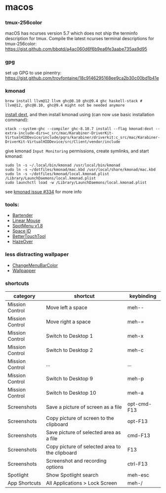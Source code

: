 # macos

### tmux-256color

macOS has ncurses version 5.7 which does not ship the terminfo description for tmux. Compile the latest ncurses terminal descriptions for tmux-256color: https://gist.github.com/bbqtd/a4ac060d6f6b9ea6fe3aabe735aa9d95

### gpg

set up GPG to use pinentry: https://gist.github.com/troyfontaine/18c9146295168ee9ca2b30c00bd1b41e

### kmonad

```
brew install llvm@12 llvm ghc@8.10 ghc@9.4 ghc haskell-stack # llvm@12, ghc@8.10, ghc@9.4 might not be needed anymore
```

[install dext](https://github.com/kmonad/kmonad/blob/master/doc/installation.md#installing-the-dext), and then install kmonad using (can now use basic installation command):
```
stack --system-ghc --compiler ghc-8.10.7 install --flag kmonad:dext --extra-include-dirs=c_src/mac/Karabiner-DriverKit-VirtualHIDDevice/include/pqrs/karabiner/driverkit:c_src/mac/Karabiner-DriverKit-VirtualHIDDevice/src/Client/vendor/include
```

give kmonad `Input Monitoring` permissions, create symlinks, and start kmonad:
```
sudo ln -s ~/.local/bin/kmonad /usr/local/bin/kmonad
sudo ln -s ~/dotfiles/kmonad/mac.kbd /usr/local/share/kmonad/mac.kbd
sudo ln -s ~/dotfiles/kmonad/local.kmonad.plist /Library/LaunchDaemons/local.kmonad.plist
sudo launchctl load -w /Library/LaunchDaemons/local.kmonad.plist
```

see [kmonad issue #334](https://github.com/kmonad/kmonad/issues/334#issuecomment-1000106276) for more info

### tools:

- [Bartender](https://www.macbartender.com)
- [Linear Mouse](https://linearmouse.org/)
- [SpotMenu v1.8](https://github.com/kmikiy/SpotMenu)
- [Space ID](https://github.com/dshnkao/SpaceId)
- [BetterTouchTool](https://folivora.ai/)
- [HazeOver](https://hazeover.com/)

### less distracting wallpaper

- [ChangeMenuBarColor](https://github.com/igorkulman/ChangeMenuBarColor)
- [Wallpapper](https://github.com/mczachurski/wallpapper)

### shortcuts

| category | shortcut | keybinding |
| -- | -- | -- |
| Mission Control | Move left a space | meh-- |
| Mission Control | Move right a space | meh-= |
| Mission Control | Switch to Desktop 1 | meh-x |
| Mission Control | Switch to Desktop 2 | meh-c |
| Mission Control | ... | ... |
| Mission Control | Switch to Desktop 9 | meh-p |
| Mission Control | Switch to Desktop 10 | meh-a |
| Screenshots | Save a picture of screen as a file | opt-cmd-F13 |
| Screenshots | Copy picture of screen to the clipboard | opt-F13 |
| Screenshots | Save picture of selected area as a file | cmd-F13 |
| Screenshots | Copy picture of selected area to the clipboard | F13 |
| Screenshots | Screenshot and recording options | ctrl-F13 |
| Spotlight | Show Spotlight search | meh-esc |
| App Shortcuts | All Applications > Lock Screen | meh-/ |
